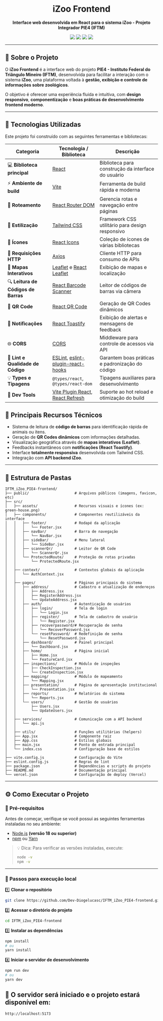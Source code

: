 <h1 align="center"> iZoo Frontend</h1>

<p align="center">
  <strong>Interface web desenvolvida em React para o sistema iZoo - Projeto Integrador PIE4 (IFTM)</strong>
</p>

<p align="center">
  <a href="https://react.dev/"><img src="https://img.shields.io/badge/React-18.2.0-61dafb?style=flat&logo=react&logoColor=white"></a>
  <a href="https://vitejs.dev/"><img src="https://img.shields.io/badge/Vite-5.0+-646CFF?style=flat&logo=vite&logoColor=white"></a>
  <a href="https://www.npmjs.com/"><img src="https://img.shields.io/badge/npm-10+-CB3837?style=flat&logo=npm&logoColor=white"></a>
  <a href="LICENSE"><img src="https://img.shields.io/badge/Licença-MIT-green.svg?style=flat"></a>
</p>

---

## 📖 Sobre o Projeto

O **iZoo Frontend** é a interface web do projeto **PIE4 - Instituto Federal do Triângulo Mineiro (IFTM)**, desenvolvida para facilitar a interação com o sistema **iZoo**, uma plataforma voltada à **gestão, exibição e controle de informações sobre zoológicos**.

O objetivo é oferecer uma experiência fluida e intuitiva, com **design responsivo**, **componentização** e **boas práticas de desenvolvimento frontend moderno**.

---

## 🚀 Tecnologias Utilizadas

Este projeto foi construído com as seguintes ferramentas e bibliotecas:

| Categoria                           | Tecnologia / Biblioteca                                                                                                                             | Descrição                                          |
| ----------------------------------- | --------------------------------------------------------------------------------------------------------------------------------------------------- | -------------------------------------------------- |
| 💻 **Biblioteca principal**          | [React](https://react.dev/)                                                                                                                         | Biblioteca para construção da interface do usuário |
| ⚡ **Ambiente de build**             | [Vite](https://vitejs.dev/)                                                                                                                         | Ferramenta de build rápida e moderna               |
| 🧭 **Roteamento**                   | [React Router DOM](https://reactrouter.com/)                                                                                                        | Gerencia rotas e navegação entre páginas           |
| 🎨 **Estilização**                  | [Tailwind CSS](https://tailwindcss.com/)                                                                                                            | Framework CSS utilitário para design responsivo    |
| 🧱 **Ícones**                       | [React Icons](https://react-icons.github.io/react-icons/)                                                                                           | Coleção de ícones de várias bibliotecas            |
| 📡 **Requisições HTTP**             | [Axios](https://axios-http.com/)                                                                                                                    | Cliente HTTP para consumo de APIs                  |
| 🧭 **Mapas Interativos**            | [Leaflet](https://leafletjs.com/) e [React Leaflet](https://react-leaflet.js.org/)                                                                  | Exibição de mapas e localização                    |
| 🔍 **Leitura de Códigos de Barras** | [React Barcode Scanner](https://www.npmjs.com/package/@thewirv/react-barcode-scanner)                                                               | Leitor de códigos de barras via câmera             |
| 🔲 **QR Code**                      | [React QR Code](https://www.npmjs.com/package/react-qr-code)                                                                                        | Geração de QR Codes dinâmicos                      |
| 🔔 **Notificações**                 | [React Toastify](https://fkhadra.github.io/react-toastify/introduction)                                                                             | Exibição de alertas e mensagens de feedback        |
| 🌐 **CORS**                         | [CORS](https://www.npmjs.com/package/cors)                                                                                                          | Middleware para controle de acessos via API        |
| 🧹 **Lint e Qualidade de Código**   | [ESLint](https://eslint.org/), [eslint-plugin-react-hooks](https://www.npmjs.com/package/eslint-plugin-react-hooks)                                 | Garantem boas práticas e padronização do código    |
| 💡 **Types e Tipagens**             | `@types/react`, `@types/react-dom`                                                                                                                  | Tipagens auxiliares para desenvolvimento           |
| 🧩 **Dev Tools**                    | [Vite Plugin React](https://www.npmjs.com/package/@vitejs/plugin-react), [React Refresh](https://www.npmjs.com/package/eslint-plugin-react-refresh) | Suporte ao hot reload e otimização do build        |

## 🧠 Principais Recursos Técnicos

- Sistema de leitura de **código de barras** para identificação rápida de animais ou itens.
- Geração de **QR Codes dinâmicos** com informações detalhadas.
- Visualização geográfica através de **mapas interativos (Leaflet)**.
- Feedbacks instantâneos com **notificações (React Toastify)**.
- Interface **totalmente responsiva** desenvolvida com Tailwind CSS.
- Integração com **API backend iZoo**.

---

## 📁 Estrutura de Pastas

```
IFTM_iZoo_PIE4-frontend/
├── public/                     # Arquivos públicos (imagens, favicon, etc)
├── src/
│   ├── assets/                 # Recursos visuais e ícones (ex: green-house.png)
│   ├── components/             # Componentes reutilizáveis da interface
│   │   ├── footer/             # Rodapé da aplicação
│   │   │   └── Footer.jsx
│   │   ├── navBar/             # Barra de navegação
│   │   │   └── NavBar.jsx
│   │   ├── sideBar/            # Menu lateral
│   │   │   └── SideBar.jsx
│   │   ├── scannerQr/          # Leitor de QR Code
│   │   │   └── ScannerQr.jsx
│   │   └── ProtectedRoute/     # Proteção de rotas privadas
│   │       └── ProtectedRoute.jsx
│   │
│   ├── context/                # Contextos globais da aplicação
│   │   └── AuthContext.jsx
│   │
│   ├── pages/                  # Páginas principais do sistema
│   │   ├── address/            # Cadastro e atualização de endereços
│   │   │   ├── Address.jsx
│   │   │   ├── RegisterAddress.jsx
│   │   │   └── UpdateAddress.jsx
│   │   ├── auth/               # Autenticação de usuários
│   │   │   ├── login/          # Tela de login
│   │   │   │   └── Login.jsx
│   │   │   ├── register/       # Tela de cadastro de usuário
│   │   │   │   └── Register.jsx
│   │   │   ├── recoverpassword/# Recuperação de senha
│   │   │   │   └── RecoverPassword.jsx
│   │   │   └── resetPassword/  # Redefinição de senha
│   │   │       └── ResetPassword.jsx
│   │   ├── dashboard/          # Painel principal
│   │   │   └── Dashboard.jsx
│   │   ├── home/               # Página inicial
│   │   │   ├── Home.jsx
│   │   │   └── FeatureCard.jsx
│   │   ├── inspections/        # Módulo de inspeções
│   │   │   ├── CheckInspection.jsx
│   │   │   └── CreateInspection.jsx
│   │   ├── mapping/            # Módulo de mapeamento
│   │   │   └── Mapping.jsx
│   │   ├── presentation/       # Página de apresentação institucional
│   │   │   └── Presentation.jsx
│   │   ├── reports/            # Relatórios do sistema
│   │   │   └── Reports.jsx
│   │   └── users/              # Gestão de usuários
│   │       ├── Users.jsx
│   │       └── UpdateUsers.jsx
│   │
│   ├── services/               # Comunicação com a API backend
│   │   └── api.js
│   │
│   ├── utils/                  # Funções utilitárias (helpers)
│   ├── App.jsx                 # Componente raiz
│   ├── App.css                 # Estilos globais
│   ├── main.jsx                # Ponto de entrada principal
│   └── index.css               # Configuração base de estilos
│
├── vite.config.js              # Configuração do Vite
├── eslint.config.js            # Regras de lint
├── package.json                # Dependências e scripts do projeto
├── README.md                   # Documentação principal
└── vercel.json                 # Configuração de deploy (Vercel)

```
--- 

## ⚙️ Como Executar o Projeto

### 🔹 Pré-requisitos

Antes de começar, verifique se você possui as seguintes ferramentas instaladas no seu ambiente:

- [Node.js](https://nodejs.org/en/) **(versão 18 ou superior)**
- [npm](https://www.npmjs.com/) ou [Yarn](https://yarnpkg.com/)

> 💡 Dica: Para verificar as versões instaladas, execute:
> ```bash
> node -v
> npm -v
> ```

---

### 🔹 Passos para execução local

1️⃣ **Clonar o repositório**

```bash
git clone https://github.com/Dev-Diogelucasc/IFTM_iZoo_PIE4-frontend.git
```

2️⃣ **Acessar o diretório do projeto**

```bash
cd IFTM_iZoo_PIE4-frontend
```

3️⃣ **Instalar as dependências**

```bash
npm install
# ou
yarn install
```

4️⃣ **Iniciar o servidor de desenvolvimento**

```bash
npm run dev
# ou
yarn dev
```

## 🧠 O servidor será iniciado e o projeto estará disponível em:

```bash
http://localhost:5173
```
